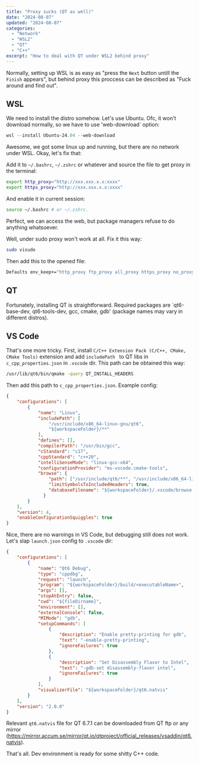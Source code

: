 ```yaml
---
title: "Proxy sucks (QT as well)"
date: "2024-08-07"
updated: "2024-08-07"
categories:
  - "Network"
  - "WSL2"
  - "QT"
  - "C++"
excerpt: "How to deal with QT under WSL2 behind proxy"
---
```


Normally, setting up WSL is as easy as "press the `Next` button untill the `Finish` appears", but behind proxy this proccess can be described as "Fuck around and find out".

## WSL

We need to install the distro somehow. Let's use Ubuntu. Ofc, it won't download normally, so we have to use 'web-download` option:

```powershell
wsl --install Ubuntu-24.04 --web-download
```

Awesome, we got some linux up and running, but there are no network under WSL. Okay, let's fix that:

Add it to `~/.bashrc`, `~/.zshrc` or whatever and source the file to get proxy in the terminal:

```bash
export http_proxy="http://xxx.xxx.x.x:xxxx"
export https_proxy="http://xxx.xxx.x.x:xxxx"
```

And enable it in current session:

```bash
source ~/.bashrc # or ~/.zshrc.
```

Perfect, we can access the web, but package managers refuse to do anything whatsoever.

Well, under sudo proxy won't work at all. Fix it this way:

```bash
sudo visudo
```

Then add this to the opened file:

```bash
Defaults env_keep+="http_proxy ftp_proxy all_proxy https_proxy no_proxy"
```

## QT

Fortunately, installing QT is straightforward. Required packages are `qt6-base-dev, qt6-tools-dev, gcc, cmake, gdb' (package names may vary in different distros).

## VS Code

That's one more tricky. First, install `C/C++ Extension Pack (C/C++, CMake, CMake Tools)` extension and add `includePath ` to QT libs in `c_cpp_properties.json` in `.vscode` dir. This path can be obtained this way:

```bash
/usr/lib/qt6/bin/qmake -query QT_INSTALL_HEADERS
```

Then add this path to `c_cpp_properties.json`. Example config:

```json
{
    "configurations": [
        {
            "name": "Linux",
            "includePath": [
                "/usr/include/x86_64-linux-gnu/qt6",
                "${workspaceFolder}/**"
            ],
            "defines": [],
            "compilerPath": "/usr/bin/gcc",
            "cStandard": "c17",
            "cppStandard": "c++20",
            "intelliSenseMode": "linux-gcc-x64",
            "configurationProvider": "ms-vscode.cmake-tools",
            "browse": {
                "path": ["/usr/include/qt6/**", "/usr/include/x86_64-linux-gnu/qt6","${workspaceFolder}/**"],
                "limitSymbolsToIncludedHeaders": true,
                "databaseFilename": "${workspaceFolder}/.vscode/browse.vc.db"
              }
        }
    ],
    "version": 4,
    "enableConfigurationSquiggles": true
}
```

Nice, there are no warnings in VS Code, but debugging still does not work. Let's slap `launch.json` config to `.vscode` dir:

```json
{
    "configurations": [
        {
            "name": "Qt6 Debug",
            "type": "cppdbg",
            "request": "launch",
            "program": "${workspaceFolder}/build/<executableName>",
            "args": [],
            "stopAtEntry": false,
            "cwd": "${fileDirname}",
            "environment": [],
            "externalConsole": false,
            "MIMode": "gdb",
            "setupCommands": [
                {
                    "description": "Enable pretty-printing for gdb",
                    "text": "-enable-pretty-printing",
                    "ignoreFailures": true
                },
                {
                    "description": "Set Disassembly Flavor to Intel",
                    "text": "-gdb-set disassembly-flavor intel",
                    "ignoreFailures": true
                }
            ],
            "visualizerFile": "${workspaceFolder}/qt6.natvis"
        }
    ],
    "version": "2.0.0"
}
```

Relevant `qt6.natvis` file for QT 6.7.1 can be downloaded from QT ftp or any mirror (https://mirror.accum.se/mirror/qt.io/qtproject/official_releases/vsaddin/qt6.natvis).

That's all. Dev environment is ready for some shitty C++ code.